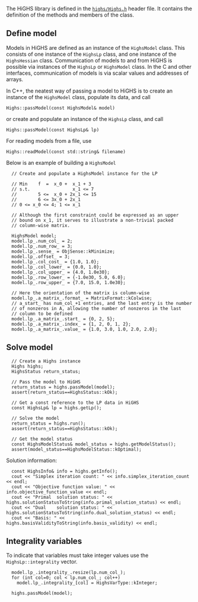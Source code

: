 The HiGHS library is defined in the [`highs/Highs.h`](https://github.com/ERGO-Code/HiGHS/blob/master/highs/Highs.h) header file. It contains the definition of the methods and members of the class. 

## Define model

Models in HiGHS are defined as an instance of the `HighsModel` class. This consists of one instance of the `HighsLp` class, and one instance of the `HighsHessian` class. Communication of models to and from HiGHS is possible via instances of the `HighsLp` or `HighsModel` class. In the C and other interfaces, communication of models is via scalar values and addresses of arrays.

In C++, the neatest way of passing a model to HiGHS is to create an instance of the `HighsModel` class, populate its data, and call
```
Highs::passModel(const HighsModel& model)
```

or create and populate an instance of the `HighsLp` class, and call
```
Highs::passModel(const HighsLp& lp)
```

For reading models from a file, use
```
Highs::readModel(const std::string& filename)
```

Below is an example of building a `HighsModel`
```
  // Create and populate a HighsModel instance for the LP
  
  // Min    f  =  x_0 +  x_1 + 3
  // s.t.                x_1 <= 7
  //        5 <=  x_0 + 2x_1 <= 15
  //        6 <= 3x_0 + 2x_1
  // 0 <= x_0 <= 4; 1 <= x_1
  
  // Although the first constraint could be expressed as an upper
  // bound on x_1, it serves to illustrate a non-trivial packed
  // column-wise matrix.
  
  HighsModel model;
  model.lp_.num_col_ = 2;
  model.lp_.num_row_ = 3;
  model.lp_.sense_ = ObjSense::kMinimize;
  model.lp_.offset_ = 3;
  model.lp_.col_cost_ = {1.0, 1.0};
  model.lp_.col_lower_ = {0.0, 1.0};
  model.lp_.col_upper_ = {4.0, 1.0e30};
  model.lp_.row_lower_ = {-1.0e30, 5.0, 6.0};
  model.lp_.row_upper_ = {7.0, 15.0, 1.0e30};
  
  // Here the orientation of the matrix is column-wise
  model.lp_.a_matrix_.format_ = MatrixFormat::kColwise;
  // a_start_ has num_col_+1 entries, and the last entry is the number
  // of nonzeros in A, allowing the number of nonzeros in the last
  // column to be defined
  model.lp_.a_matrix_.start_ = {0, 2, 5};
  model.lp_.a_matrix_.index_ = {1, 2, 0, 1, 2};
  model.lp_.a_matrix_.value_ = {1.0, 3.0, 1.0, 2.0, 2.0};
```

## Solve model

```
  // Create a Highs instance
  Highs highs;
  HighsStatus return_status;
  
  // Pass the model to HiGHS
  return_status = highs.passModel(model);
  assert(return_status==HighsStatus::kOk);
  
  // Get a const reference to the LP data in HiGHS
  const HighsLp& lp = highs.getLp();
  
  // Solve the model
  return_status = highs.run();
  assert(return_status==HighsStatus::kOk);
  
  // Get the model status
  const HighsModelStatus& model_status = highs.getModelStatus();
  assert(model_status==HighsModelStatus::kOptimal);
```

Solution information:

```
  const HighsInfo& info = highs.getInfo();
  cout << "Simplex iteration count: " << info.simplex_iteration_count << endl;
  cout << "Objective function value: " << info.objective_function_value << endl;
  cout << "Primal  solution status: " << highs.solutionStatusToString(info.primal_solution_status) << endl;
  cout << "Dual    solution status: " << highs.solutionStatusToString(info.dual_solution_status) << endl;
  cout << "Basis: " << highs.basisValidityToString(info.basis_validity) << endl;
```

## Integrality variables

To indicate that variables must take integer values use the `HighsLp::integrality` vector.
```
  model.lp_.integrality_.resize(lp.num_col_);
  for (int col=0; col < lp.num_col_; col++)
    model.lp_.integrality_[col] = HighsVarType::kInteger;

  highs.passModel(model);
```

